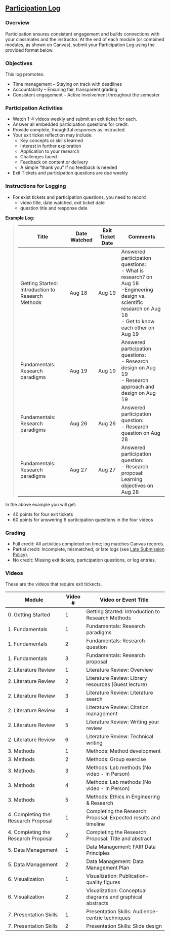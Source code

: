 ## [Participation Log](https://aselshall.github.io/aea/hw/participation)

### Overview

Participation ensures consistent engagement and builds connections with your classmates and the instructor. At the end of each module (or combined modules, as shown on Canvas), submit your Participation Log using the provided format below.

### Objectives

This log promotes:
- Time management – Staying on track with deadlines
- Accountability – Ensuring fair, transparent grading
- Consistent engagement – Active involvement throughout the semester

### Participation Activities

- Watch 1–4 videos weekly and submit an exit ticket for each.
- Answer all embedded participation questions for credit.
- Provide complete, thoughtful responses as instructed.
- Your exit ticket reflection may include:
  - Key concepts or skills learned
  - Interest in further exploration
  - Application to your research
  - Challenges faced
  - Feedback on content or delivery
  - A simple “thank you” if no feedback is needed
- Exit Tickets and participation questions are due weekly


### Instructions for Logging
- For exist tickets and participation questions, you need to record
  - video title, date watched, exit ticket date
  - question title and response date

**Example Log:**

>| Title                                             | Date Watched | Exit Ticket Date | Comments                                         |
>|---------------------------------------------------|--------------|------------------|--------------------------------------------------|
>| Getting Started: Introduction to Research Methods | Aug 18       | Aug 19           | Answered participation questions: <br>- What is research? on Aug 18 <br>-Engineering design vs. scientific research on Aug 18 <br> - Get to know each other on Aug 19 |
>| Fundamentals: Research paradigms                  | Aug 19       | Aug 19           | Answered participation questions: <br>- Research design on Aug 19 <br>- Research approach and design on Aug 19                                                 | 
>| Fundamentals: Research paradigms                  | Aug 26       | Aug 26           | Answered participation question:<br>- Research question on Aug 28  | 
>| Fundamentals: Research paradigms                  | Aug 27       | Aug 27           | Answered participation question:<br>- Research proposal: Learning objectives on Aug 28  | 
>

In the above example you will get: 
- 40 points for four exit tickets
- 60 points for answering 6 participation questions in the four videos


### Grading

- Full credit: All activities completed on time; log matches Canvas records.
- Partial credit: Incomplete, mismatched, or late logs (see [Late Submission Policy](https://aselshall.github.io/rm/#late-submission-policy)).
- No credit: Missing exit tickets, participation questions, or log entries.

### Videos
These are the videos that require exit tickects. 

| Module                               | Video # | Video or Event Title                                             |
|--------------------------------------|---------|------------------------------------------------------------------|
| 0. Getting Started                   | 1       | Getting Started: Introduction to Research Methods                |
| 1. Fundamentals                      | 1       | Fundamentals: Research paradigms                                 |
| 1. Fundamentals                      | 2       | Fundamentals: Research question                                  |
| 1. Fundamentals                      | 3       | Fundamentals: Research proposal                                  |
| 2. Literature Review                 | 1       | Literature Review: Overview                                      |
| 2. Literature Review                 | 2       | Literature Review: Library resources (Guest lecture)             |
| 2. Literature Review                 | 3       | Literature Review: Literature search                             |
| 2. Literature Review                 | 4       | Literature Review: Citation management                           |
| 2. Literature Review                 | 5       | Literature Review: Writing your review                           |
| 2. Literature Review                 | 6       | Literature Review: Technical writing                             |
| 3. Methods                           | 1       | Methods: Method development                                      |
| 3. Methods                           | 2       | Methods: Group exercise                                          |
| 3. Methods                           | 3       | Methods: Lab methods (No video - In Person)                      |
| 3. Methods                           | 4       | Methods: Lab methods (No video - In Person)                      |
| 3. Methods                           | 5       | Methods: Ethics in Engineering & Research                        |
| 4. Completing the Research Proposal  | 1       | Completing the Research Proposal: Expected results and timeline  |
| 4. Completing the Research Proposal  | 2       | Completing the Research Proposal: Title and abstract             |
| 5. Data Management                   | 1       | Data Management: FAIR Data Principles                            |
| 5. Data Management                   | 2       | Data Management: Data Management Plan                            |
| 6. Visualization                     | 1       | Visualization: Publication-quality figures                       |
| 6. Visualization                     | 2       | Visualization: Conceptual diagrams and graphical abstracts       |
| 7. Presentation Skills               | 1       | Presentation Skills: Audience-centric techniques                 |
| 7. Presentation Skills               | 2       | Presentation Skills: Slide design                                |
